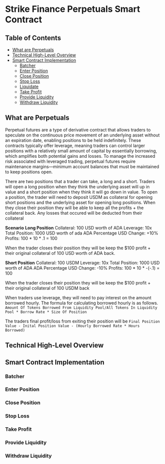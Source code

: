 # Strike Finance Perpetuals Smart Contract

## Table of Contents

- [What are Perpetuals](#introduction)
- [Technical High-Level Overview](#technical-high-level-overview)
- [Smart Contract Implementation](#smart-contract-implementation)
  - [Batcher](#batcher)
  - [Enter Position](#enter-position)
  - [Close Position](#close-position)
  - [Stop Loss](#stop-loss)
  - [Liquidate](#liquidate)
  - [Take Profit](#take-profit)
  - [Provide Liquidity](#provide-liquidity)
  - [Withdraw Liquidity](#withdraw-liquidity)

## What are Perpetuals
Perpetual futures are a type of derivative contract that allows traders to speculate on the continuous price movement of an underlying asset without an expiration date, enabling positions to be held indefinitely. These contracts typically offer leverage, meaning traders can control larger positions with a relatively small amount of capital by essentially borrowing, which amplifies both potential gains and losses. To manage the increased risk associated with leveraged trading, perpetual futures require maintenance margins—minimum account balances that must be maintained to keep positions open. 

There are two positions that a trader can take, a long and a short. Traders will open a long position when they think the underlying asset will up in value and a short position when they think it will go down in value. To open a position, the trader will need to deposit USDM as collateral for opening short positions and the underlying asset for opening long positions. When they close their position they will be able to keep all the profits + the collateral back. Any losses that occured will be deducted from their collateral

**Scenario** 
**Long Position**
Collateral: 100 USD worth of ADA
Leverage: 10x 
Total Position: 1000 USD worth of ada
ADA Percentage USD Change: +10% 
Profits: 100 * 10 * .1 = 100

When the trader closes their position they will be keep the $100 profit + their original collateral of 100 USD worth of ADA back.

**Short Position** 
Collateral: 100 USDM 
Leverage: 10x 
Total Position: 1000 USD worth of ADA
ADA Percentage USD Change: -10% 
Profits: 100 * 10 * -(-.1) = 100

When the trader closes their position they will be keep the $100 profit + their original collateral of 100 USDM back


When traders use leverage, they will need to pay interest on the amount borrowed hourly. The formula for calculating borrowed hourly is as follows.
```Amount Of Tokens Borrowed From Liquidity Pool/All Tokens In Liquidity Pool * Borrow Rate * Size Of Position```

The traders final profit/loss from exiting their position will be 
```Final Position Value - Inital Position Value - (Hourly Borrowed Rate * Hours Borrowed)```

## Technical High-Level Overview

## Smart Contract Implementation

### Batcher

### Enter Position

### Close Position

### Stop Loss

### Take Profit

### Provide Liquidity

### Withdraw Liquidity
